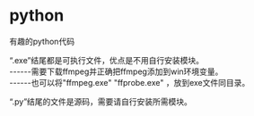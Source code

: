 # python
有趣的python代码  
  
“.exe”结尾都是可执行文件，优点是不用自行安装模块。  
------需要下载ffmpeg并正确把ffmpeg添加到win环境变量。  
------也可以将"ffmpeg.exe" "ffprobe.exe" ，放到exe文件同目录。  
  
“.py”结尾的文件是源码，需要请自行安装所需模块。  
